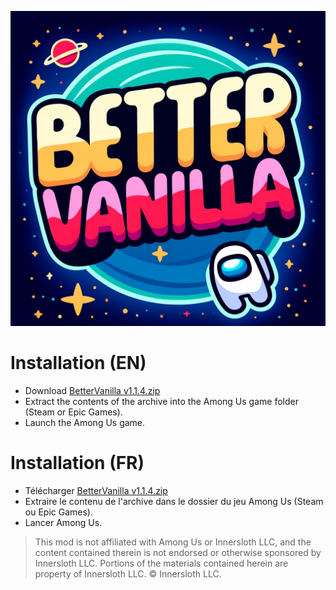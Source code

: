![Logo](https://github.com/EnoPM/EnoPM.BetterVanilla/blob/master/Images/BetterVanillaLogo.png)

# Installation (EN)
- Download [BetterVanilla v1.1.4.zip](https://github.com/EnoPM/EnoPM.BetterVanilla/releases/download/v1.1.4/BetterVanilla.v1.1.4.zip)
- Extract the contents of the archive into the Among Us game folder (Steam or Epic Games).
- Launch the Among Us game.

# Installation (FR)
- Télécharger [BetterVanilla v1.1.4.zip](https://github.com/EnoPM/EnoPM.BetterVanilla/releases/download/v1.1.4/BetterVanilla.v1.1.4.zip)
- Extraire le contenu de l'archive dans le dossier du jeu Among Us (Steam ou Epic Games).
- Lancer Among Us.

> This mod is not affiliated with Among Us or Innersloth LLC, and the content contained therein is not endorsed or otherwise sponsored by Innersloth LLC. Portions of the materials contained herein are property of Innersloth LLC. © Innersloth LLC.